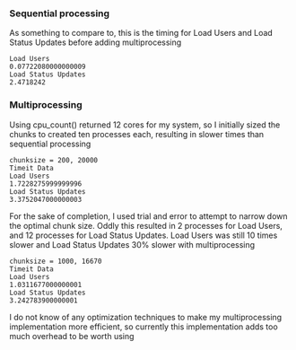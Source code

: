 ### Sequential processing
As something to compare to, this is the timing for Load Users and Load Status Updates before adding multiprocessing

```Timeit Data
Load Users
0.07722080000000009
Load Status Updates
2.4718242
```

### Multiprocessing
Using cpu_count() returned 12 cores for my system, so I initially sized the chunks to created ten processes each, resulting in slower times than sequential processing

```
chunksize = 200, 20000
Timeit Data
Load Users
1.7228275999999996
Load Status Updates
3.3752047000000003
```

For the sake of completion, I used trial and error to attempt to narrow down the optimal chunk size.
Oddly this resulted in 2 processes for Load Users, and 12 processes for Load Status Updates.
Load Users was still 10 times slower and Load Status Updates 30% slower with multiprocessing

```
chunksize = 1000, 16670
Timeit Data
Load Users
1.0311677000000001
Load Status Updates
3.242783900000001

```

I do not know of any optimization techniques to make my multiprocessing implementation more efficient, so currently this implementation adds too much overhead to be worth using

